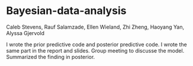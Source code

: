 # Bayesian-data-analysis
Caleb Stevens, Rauf Salamzade, Ellen Wieland, Zhi Zheng, Haoyang Yan, Alyssa Gjervold

I wrote the prior predictive code and posterior predictive code. 
I wrote the same part in the report and slides. 
Group meeting to discusse the model. 
Summarized the finding in posterior. 
